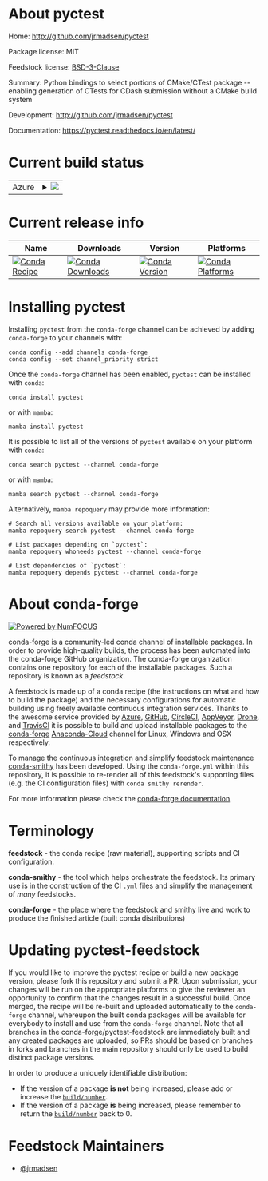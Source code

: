About pyctest
=============

Home: http://github.com/jrmadsen/pyctest

Package license: MIT

Feedstock license: [BSD-3-Clause](https://github.com/conda-forge/pyctest-feedstock/blob/main/LICENSE.txt)

Summary: Python bindings to select portions of CMake/CTest package -- enabling generation of CTests for CDash submission without a CMake build system

Development: http://github.com/jrmadsen/pyctest

Documentation: https://pyctest.readthedocs.io/en/latest/

Current build status
====================


<table>
    
  <tr>
    <td>Azure</td>
    <td>
      <details>
        <summary>
          <a href="https://dev.azure.com/conda-forge/feedstock-builds/_build/latest?definitionId=2263&branchName=main">
            <img src="https://dev.azure.com/conda-forge/feedstock-builds/_apis/build/status/pyctest-feedstock?branchName=main">
          </a>
        </summary>
        <table>
          <thead><tr><th>Variant</th><th>Status</th></tr></thead>
          <tbody><tr>
              <td>linux_64_openssl1.1.1python3.10.____cpython</td>
              <td>
                <a href="https://dev.azure.com/conda-forge/feedstock-builds/_build/latest?definitionId=2263&branchName=main">
                  <img src="https://dev.azure.com/conda-forge/feedstock-builds/_apis/build/status/pyctest-feedstock?branchName=main&jobName=linux&configuration=linux_64_openssl1.1.1python3.10.____cpython" alt="variant">
                </a>
              </td>
            </tr><tr>
              <td>linux_64_openssl1.1.1python3.7.____cpython</td>
              <td>
                <a href="https://dev.azure.com/conda-forge/feedstock-builds/_build/latest?definitionId=2263&branchName=main">
                  <img src="https://dev.azure.com/conda-forge/feedstock-builds/_apis/build/status/pyctest-feedstock?branchName=main&jobName=linux&configuration=linux_64_openssl1.1.1python3.7.____cpython" alt="variant">
                </a>
              </td>
            </tr><tr>
              <td>linux_64_openssl1.1.1python3.8.____73_pypy</td>
              <td>
                <a href="https://dev.azure.com/conda-forge/feedstock-builds/_build/latest?definitionId=2263&branchName=main">
                  <img src="https://dev.azure.com/conda-forge/feedstock-builds/_apis/build/status/pyctest-feedstock?branchName=main&jobName=linux&configuration=linux_64_openssl1.1.1python3.8.____73_pypy" alt="variant">
                </a>
              </td>
            </tr><tr>
              <td>linux_64_openssl1.1.1python3.8.____cpython</td>
              <td>
                <a href="https://dev.azure.com/conda-forge/feedstock-builds/_build/latest?definitionId=2263&branchName=main">
                  <img src="https://dev.azure.com/conda-forge/feedstock-builds/_apis/build/status/pyctest-feedstock?branchName=main&jobName=linux&configuration=linux_64_openssl1.1.1python3.8.____cpython" alt="variant">
                </a>
              </td>
            </tr><tr>
              <td>linux_64_openssl1.1.1python3.9.____73_pypy</td>
              <td>
                <a href="https://dev.azure.com/conda-forge/feedstock-builds/_build/latest?definitionId=2263&branchName=main">
                  <img src="https://dev.azure.com/conda-forge/feedstock-builds/_apis/build/status/pyctest-feedstock?branchName=main&jobName=linux&configuration=linux_64_openssl1.1.1python3.9.____73_pypy" alt="variant">
                </a>
              </td>
            </tr><tr>
              <td>linux_64_openssl1.1.1python3.9.____cpython</td>
              <td>
                <a href="https://dev.azure.com/conda-forge/feedstock-builds/_build/latest?definitionId=2263&branchName=main">
                  <img src="https://dev.azure.com/conda-forge/feedstock-builds/_apis/build/status/pyctest-feedstock?branchName=main&jobName=linux&configuration=linux_64_openssl1.1.1python3.9.____cpython" alt="variant">
                </a>
              </td>
            </tr><tr>
              <td>linux_64_openssl3python3.10.____cpython</td>
              <td>
                <a href="https://dev.azure.com/conda-forge/feedstock-builds/_build/latest?definitionId=2263&branchName=main">
                  <img src="https://dev.azure.com/conda-forge/feedstock-builds/_apis/build/status/pyctest-feedstock?branchName=main&jobName=linux&configuration=linux_64_openssl3python3.10.____cpython" alt="variant">
                </a>
              </td>
            </tr><tr>
              <td>linux_64_openssl3python3.7.____cpython</td>
              <td>
                <a href="https://dev.azure.com/conda-forge/feedstock-builds/_build/latest?definitionId=2263&branchName=main">
                  <img src="https://dev.azure.com/conda-forge/feedstock-builds/_apis/build/status/pyctest-feedstock?branchName=main&jobName=linux&configuration=linux_64_openssl3python3.7.____cpython" alt="variant">
                </a>
              </td>
            </tr><tr>
              <td>linux_64_openssl3python3.8.____73_pypy</td>
              <td>
                <a href="https://dev.azure.com/conda-forge/feedstock-builds/_build/latest?definitionId=2263&branchName=main">
                  <img src="https://dev.azure.com/conda-forge/feedstock-builds/_apis/build/status/pyctest-feedstock?branchName=main&jobName=linux&configuration=linux_64_openssl3python3.8.____73_pypy" alt="variant">
                </a>
              </td>
            </tr><tr>
              <td>linux_64_openssl3python3.8.____cpython</td>
              <td>
                <a href="https://dev.azure.com/conda-forge/feedstock-builds/_build/latest?definitionId=2263&branchName=main">
                  <img src="https://dev.azure.com/conda-forge/feedstock-builds/_apis/build/status/pyctest-feedstock?branchName=main&jobName=linux&configuration=linux_64_openssl3python3.8.____cpython" alt="variant">
                </a>
              </td>
            </tr><tr>
              <td>linux_64_openssl3python3.9.____73_pypy</td>
              <td>
                <a href="https://dev.azure.com/conda-forge/feedstock-builds/_build/latest?definitionId=2263&branchName=main">
                  <img src="https://dev.azure.com/conda-forge/feedstock-builds/_apis/build/status/pyctest-feedstock?branchName=main&jobName=linux&configuration=linux_64_openssl3python3.9.____73_pypy" alt="variant">
                </a>
              </td>
            </tr><tr>
              <td>linux_64_openssl3python3.9.____cpython</td>
              <td>
                <a href="https://dev.azure.com/conda-forge/feedstock-builds/_build/latest?definitionId=2263&branchName=main">
                  <img src="https://dev.azure.com/conda-forge/feedstock-builds/_apis/build/status/pyctest-feedstock?branchName=main&jobName=linux&configuration=linux_64_openssl3python3.9.____cpython" alt="variant">
                </a>
              </td>
            </tr><tr>
              <td>osx_64_openssl1.1.1python3.10.____cpython</td>
              <td>
                <a href="https://dev.azure.com/conda-forge/feedstock-builds/_build/latest?definitionId=2263&branchName=main">
                  <img src="https://dev.azure.com/conda-forge/feedstock-builds/_apis/build/status/pyctest-feedstock?branchName=main&jobName=osx&configuration=osx_64_openssl1.1.1python3.10.____cpython" alt="variant">
                </a>
              </td>
            </tr><tr>
              <td>osx_64_openssl1.1.1python3.7.____cpython</td>
              <td>
                <a href="https://dev.azure.com/conda-forge/feedstock-builds/_build/latest?definitionId=2263&branchName=main">
                  <img src="https://dev.azure.com/conda-forge/feedstock-builds/_apis/build/status/pyctest-feedstock?branchName=main&jobName=osx&configuration=osx_64_openssl1.1.1python3.7.____cpython" alt="variant">
                </a>
              </td>
            </tr><tr>
              <td>osx_64_openssl1.1.1python3.8.____73_pypy</td>
              <td>
                <a href="https://dev.azure.com/conda-forge/feedstock-builds/_build/latest?definitionId=2263&branchName=main">
                  <img src="https://dev.azure.com/conda-forge/feedstock-builds/_apis/build/status/pyctest-feedstock?branchName=main&jobName=osx&configuration=osx_64_openssl1.1.1python3.8.____73_pypy" alt="variant">
                </a>
              </td>
            </tr><tr>
              <td>osx_64_openssl1.1.1python3.8.____cpython</td>
              <td>
                <a href="https://dev.azure.com/conda-forge/feedstock-builds/_build/latest?definitionId=2263&branchName=main">
                  <img src="https://dev.azure.com/conda-forge/feedstock-builds/_apis/build/status/pyctest-feedstock?branchName=main&jobName=osx&configuration=osx_64_openssl1.1.1python3.8.____cpython" alt="variant">
                </a>
              </td>
            </tr><tr>
              <td>osx_64_openssl1.1.1python3.9.____73_pypy</td>
              <td>
                <a href="https://dev.azure.com/conda-forge/feedstock-builds/_build/latest?definitionId=2263&branchName=main">
                  <img src="https://dev.azure.com/conda-forge/feedstock-builds/_apis/build/status/pyctest-feedstock?branchName=main&jobName=osx&configuration=osx_64_openssl1.1.1python3.9.____73_pypy" alt="variant">
                </a>
              </td>
            </tr><tr>
              <td>osx_64_openssl1.1.1python3.9.____cpython</td>
              <td>
                <a href="https://dev.azure.com/conda-forge/feedstock-builds/_build/latest?definitionId=2263&branchName=main">
                  <img src="https://dev.azure.com/conda-forge/feedstock-builds/_apis/build/status/pyctest-feedstock?branchName=main&jobName=osx&configuration=osx_64_openssl1.1.1python3.9.____cpython" alt="variant">
                </a>
              </td>
            </tr><tr>
              <td>osx_64_openssl3python3.10.____cpython</td>
              <td>
                <a href="https://dev.azure.com/conda-forge/feedstock-builds/_build/latest?definitionId=2263&branchName=main">
                  <img src="https://dev.azure.com/conda-forge/feedstock-builds/_apis/build/status/pyctest-feedstock?branchName=main&jobName=osx&configuration=osx_64_openssl3python3.10.____cpython" alt="variant">
                </a>
              </td>
            </tr><tr>
              <td>osx_64_openssl3python3.7.____cpython</td>
              <td>
                <a href="https://dev.azure.com/conda-forge/feedstock-builds/_build/latest?definitionId=2263&branchName=main">
                  <img src="https://dev.azure.com/conda-forge/feedstock-builds/_apis/build/status/pyctest-feedstock?branchName=main&jobName=osx&configuration=osx_64_openssl3python3.7.____cpython" alt="variant">
                </a>
              </td>
            </tr><tr>
              <td>osx_64_openssl3python3.8.____73_pypy</td>
              <td>
                <a href="https://dev.azure.com/conda-forge/feedstock-builds/_build/latest?definitionId=2263&branchName=main">
                  <img src="https://dev.azure.com/conda-forge/feedstock-builds/_apis/build/status/pyctest-feedstock?branchName=main&jobName=osx&configuration=osx_64_openssl3python3.8.____73_pypy" alt="variant">
                </a>
              </td>
            </tr><tr>
              <td>osx_64_openssl3python3.8.____cpython</td>
              <td>
                <a href="https://dev.azure.com/conda-forge/feedstock-builds/_build/latest?definitionId=2263&branchName=main">
                  <img src="https://dev.azure.com/conda-forge/feedstock-builds/_apis/build/status/pyctest-feedstock?branchName=main&jobName=osx&configuration=osx_64_openssl3python3.8.____cpython" alt="variant">
                </a>
              </td>
            </tr><tr>
              <td>osx_64_openssl3python3.9.____73_pypy</td>
              <td>
                <a href="https://dev.azure.com/conda-forge/feedstock-builds/_build/latest?definitionId=2263&branchName=main">
                  <img src="https://dev.azure.com/conda-forge/feedstock-builds/_apis/build/status/pyctest-feedstock?branchName=main&jobName=osx&configuration=osx_64_openssl3python3.9.____73_pypy" alt="variant">
                </a>
              </td>
            </tr><tr>
              <td>osx_64_openssl3python3.9.____cpython</td>
              <td>
                <a href="https://dev.azure.com/conda-forge/feedstock-builds/_build/latest?definitionId=2263&branchName=main">
                  <img src="https://dev.azure.com/conda-forge/feedstock-builds/_apis/build/status/pyctest-feedstock?branchName=main&jobName=osx&configuration=osx_64_openssl3python3.9.____cpython" alt="variant">
                </a>
              </td>
            </tr>
          </tbody>
        </table>
      </details>
    </td>
  </tr>
</table>

Current release info
====================

| Name | Downloads | Version | Platforms |
| --- | --- | --- | --- |
| [![Conda Recipe](https://img.shields.io/badge/recipe-pyctest-green.svg)](https://anaconda.org/conda-forge/pyctest) | [![Conda Downloads](https://img.shields.io/conda/dn/conda-forge/pyctest.svg)](https://anaconda.org/conda-forge/pyctest) | [![Conda Version](https://img.shields.io/conda/vn/conda-forge/pyctest.svg)](https://anaconda.org/conda-forge/pyctest) | [![Conda Platforms](https://img.shields.io/conda/pn/conda-forge/pyctest.svg)](https://anaconda.org/conda-forge/pyctest) |

Installing pyctest
==================

Installing `pyctest` from the `conda-forge` channel can be achieved by adding `conda-forge` to your channels with:

```
conda config --add channels conda-forge
conda config --set channel_priority strict
```

Once the `conda-forge` channel has been enabled, `pyctest` can be installed with `conda`:

```
conda install pyctest
```

or with `mamba`:

```
mamba install pyctest
```

It is possible to list all of the versions of `pyctest` available on your platform with `conda`:

```
conda search pyctest --channel conda-forge
```

or with `mamba`:

```
mamba search pyctest --channel conda-forge
```

Alternatively, `mamba repoquery` may provide more information:

```
# Search all versions available on your platform:
mamba repoquery search pyctest --channel conda-forge

# List packages depending on `pyctest`:
mamba repoquery whoneeds pyctest --channel conda-forge

# List dependencies of `pyctest`:
mamba repoquery depends pyctest --channel conda-forge
```


About conda-forge
=================

[![Powered by
NumFOCUS](https://img.shields.io/badge/powered%20by-NumFOCUS-orange.svg?style=flat&colorA=E1523D&colorB=007D8A)](https://numfocus.org)

conda-forge is a community-led conda channel of installable packages.
In order to provide high-quality builds, the process has been automated into the
conda-forge GitHub organization. The conda-forge organization contains one repository
for each of the installable packages. Such a repository is known as a *feedstock*.

A feedstock is made up of a conda recipe (the instructions on what and how to build
the package) and the necessary configurations for automatic building using freely
available continuous integration services. Thanks to the awesome service provided by
[Azure](https://azure.microsoft.com/en-us/services/devops/), [GitHub](https://github.com/),
[CircleCI](https://circleci.com/), [AppVeyor](https://www.appveyor.com/),
[Drone](https://cloud.drone.io/welcome), and [TravisCI](https://travis-ci.com/)
it is possible to build and upload installable packages to the
[conda-forge](https://anaconda.org/conda-forge) [Anaconda-Cloud](https://anaconda.org/)
channel for Linux, Windows and OSX respectively.

To manage the continuous integration and simplify feedstock maintenance
[conda-smithy](https://github.com/conda-forge/conda-smithy) has been developed.
Using the ``conda-forge.yml`` within this repository, it is possible to re-render all of
this feedstock's supporting files (e.g. the CI configuration files) with ``conda smithy rerender``.

For more information please check the [conda-forge documentation](https://conda-forge.org/docs/).

Terminology
===========

**feedstock** - the conda recipe (raw material), supporting scripts and CI configuration.

**conda-smithy** - the tool which helps orchestrate the feedstock.
                   Its primary use is in the construction of the CI ``.yml`` files
                   and simplify the management of *many* feedstocks.

**conda-forge** - the place where the feedstock and smithy live and work to
                  produce the finished article (built conda distributions)


Updating pyctest-feedstock
==========================

If you would like to improve the pyctest recipe or build a new
package version, please fork this repository and submit a PR. Upon submission,
your changes will be run on the appropriate platforms to give the reviewer an
opportunity to confirm that the changes result in a successful build. Once
merged, the recipe will be re-built and uploaded automatically to the
`conda-forge` channel, whereupon the built conda packages will be available for
everybody to install and use from the `conda-forge` channel.
Note that all branches in the conda-forge/pyctest-feedstock are
immediately built and any created packages are uploaded, so PRs should be based
on branches in forks and branches in the main repository should only be used to
build distinct package versions.

In order to produce a uniquely identifiable distribution:
 * If the version of a package **is not** being increased, please add or increase
   the [``build/number``](https://docs.conda.io/projects/conda-build/en/latest/resources/define-metadata.html#build-number-and-string).
 * If the version of a package **is** being increased, please remember to return
   the [``build/number``](https://docs.conda.io/projects/conda-build/en/latest/resources/define-metadata.html#build-number-and-string)
   back to 0.

Feedstock Maintainers
=====================

* [@jrmadsen](https://github.com/jrmadsen/)

